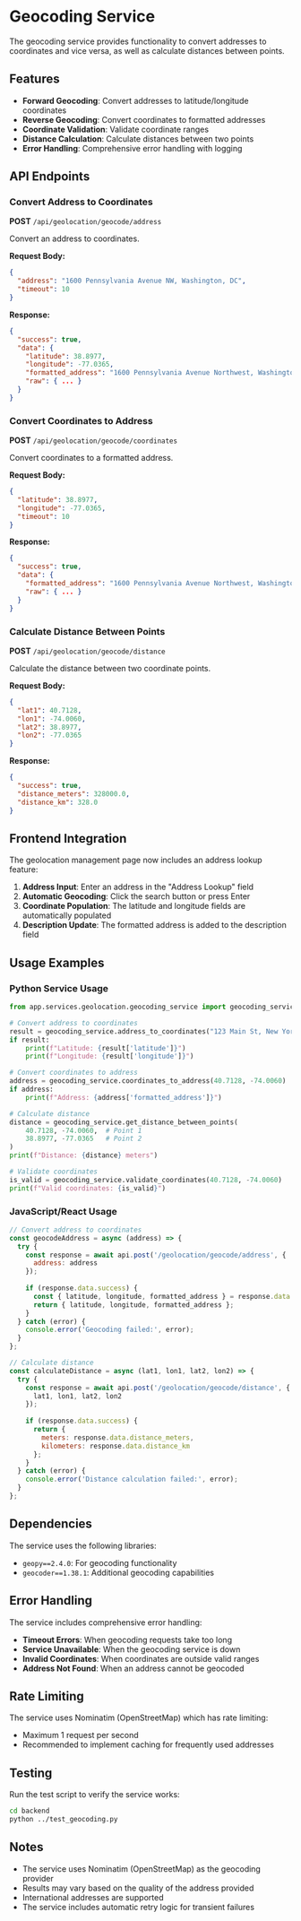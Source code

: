# Geocoding Service

The geocoding service provides functionality to convert addresses to coordinates and vice versa, as well as calculate distances between points.

## Features

- **Forward Geocoding**: Convert addresses to latitude/longitude coordinates
- **Reverse Geocoding**: Convert coordinates to formatted addresses
- **Coordinate Validation**: Validate coordinate ranges
- **Distance Calculation**: Calculate distances between two points
- **Error Handling**: Comprehensive error handling with logging

## API Endpoints

### Convert Address to Coordinates

**POST** `/api/geolocation/geocode/address`

Convert an address to coordinates.

**Request Body:**
```json
{
  "address": "1600 Pennsylvania Avenue NW, Washington, DC",
  "timeout": 10
}
```

**Response:**
```json
{
  "success": true,
  "data": {
    "latitude": 38.8977,
    "longitude": -77.0365,
    "formatted_address": "1600 Pennsylvania Avenue Northwest, Washington, DC 20500, USA",
    "raw": { ... }
  }
}
```

### Convert Coordinates to Address

**POST** `/api/geolocation/geocode/coordinates`

Convert coordinates to a formatted address.

**Request Body:**
```json
{
  "latitude": 38.8977,
  "longitude": -77.0365,
  "timeout": 10
}
```

**Response:**
```json
{
  "success": true,
  "data": {
    "formatted_address": "1600 Pennsylvania Avenue Northwest, Washington, DC 20500, USA",
    "raw": { ... }
  }
}
```

### Calculate Distance Between Points

**POST** `/api/geolocation/geocode/distance`

Calculate the distance between two coordinate points.

**Request Body:**
```json
{
  "lat1": 40.7128,
  "lon1": -74.0060,
  "lat2": 38.8977,
  "lon2": -77.0365
}
```

**Response:**
```json
{
  "success": true,
  "distance_meters": 328000.0,
  "distance_km": 328.0
}
```

## Frontend Integration

The geolocation management page now includes an address lookup feature:

1. **Address Input**: Enter an address in the "Address Lookup" field
2. **Automatic Geocoding**: Click the search button or press Enter
3. **Coordinate Population**: The latitude and longitude fields are automatically populated
4. **Description Update**: The formatted address is added to the description field

## Usage Examples

### Python Service Usage

```python
from app.services.geolocation.geocoding_service import geocoding_service

# Convert address to coordinates
result = geocoding_service.address_to_coordinates("123 Main St, New York, NY")
if result:
    print(f"Latitude: {result['latitude']}")
    print(f"Longitude: {result['longitude']}")

# Convert coordinates to address
address = geocoding_service.coordinates_to_address(40.7128, -74.0060)
if address:
    print(f"Address: {address['formatted_address']}")

# Calculate distance
distance = geocoding_service.get_distance_between_points(
    40.7128, -74.0060,  # Point 1
    38.8977, -77.0365   # Point 2
)
print(f"Distance: {distance} meters")

# Validate coordinates
is_valid = geocoding_service.validate_coordinates(40.7128, -74.0060)
print(f"Valid coordinates: {is_valid}")
```

### JavaScript/React Usage

```javascript
// Convert address to coordinates
const geocodeAddress = async (address) => {
  try {
    const response = await api.post('/geolocation/geocode/address', {
      address: address
    });
    
    if (response.data.success) {
      const { latitude, longitude, formatted_address } = response.data.data;
      return { latitude, longitude, formatted_address };
    }
  } catch (error) {
    console.error('Geocoding failed:', error);
  }
};

// Calculate distance
const calculateDistance = async (lat1, lon1, lat2, lon2) => {
  try {
    const response = await api.post('/geolocation/geocode/distance', {
      lat1, lon1, lat2, lon2
    });
    
    if (response.data.success) {
      return {
        meters: response.data.distance_meters,
        kilometers: response.data.distance_km
      };
    }
  } catch (error) {
    console.error('Distance calculation failed:', error);
  }
};
```

## Dependencies

The service uses the following libraries:
- `geopy==2.4.0`: For geocoding functionality
- `geocoder==1.38.1`: Additional geocoding capabilities

## Error Handling

The service includes comprehensive error handling:

- **Timeout Errors**: When geocoding requests take too long
- **Service Unavailable**: When the geocoding service is down
- **Invalid Coordinates**: When coordinates are outside valid ranges
- **Address Not Found**: When an address cannot be geocoded

## Rate Limiting

The service uses Nominatim (OpenStreetMap) which has rate limiting:
- Maximum 1 request per second
- Recommended to implement caching for frequently used addresses

## Testing

Run the test script to verify the service works:

```bash
cd backend
python ../test_geocoding.py
```

## Notes

- The service uses Nominatim (OpenStreetMap) as the geocoding provider
- Results may vary based on the quality of the address provided
- International addresses are supported
- The service includes automatic retry logic for transient failures 